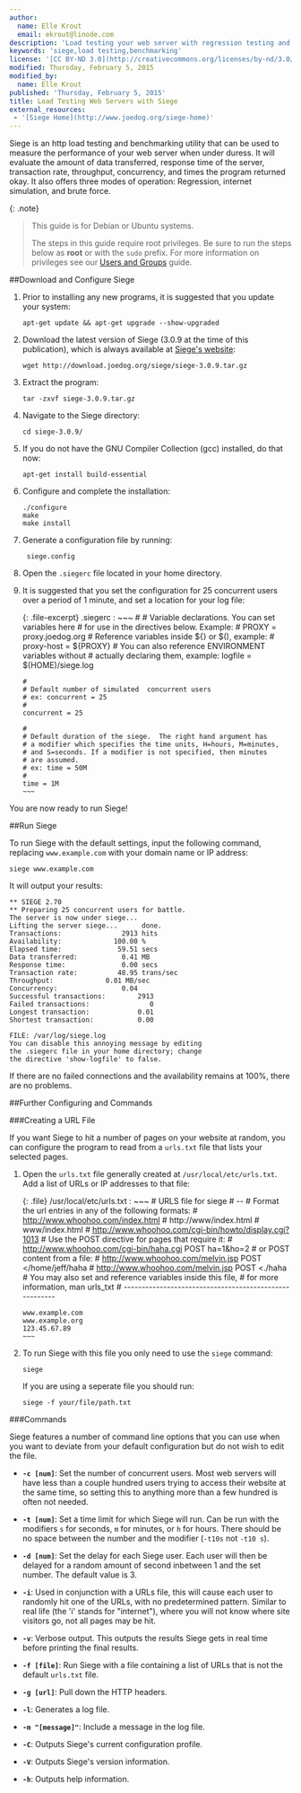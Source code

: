 ```yaml
---
author:
  name: Elle Krout
  email: ekrout@linode.com
description: 'Load testing your web server with regression testing and benchmarking utility Siege'
keywords: 'siege,load testing,benchmarking'
license: '[CC BY-ND 3.0](http://creativecommons.org/licenses/by-nd/3.0/us/)'
modified: Thursday, February 5, 2015
modified_by:
  name: Elle Krout
published: 'Thursday, February 5, 2015'
title: Load Testing Web Servers with Siege
external_resources:
 - '[Siege Home](http://www.joedog.org/siege-home)'
---
```


Siege is an http load testing and benchmarking utility that can be used to measure the performance of your web server when under duress. It will evaluate the amount of data transferred, response time of the server, transaction rate, throughput, concurrency, and times the program returned okay. It also offers three modes of operation: Regression, internet simulation, and brute force.

{: .note}
>
>This guide is for Debian or Ubuntu systems.
>
>The steps in this guide require root privileges. Be sure to run the steps below as **root** or with the `sudo` prefix. For more information on privileges see our [Users and Groups](/docs/tools-reference/linux-users-and-groups) guide.

##Download and Configure Siege

1.  Prior to installing any new programs, it is suggested that you update your system:

		apt-get update && apt-get upgrade --show-upgraded

2.  Download the latest version of Siege (3.0.9 at the time of this publication), which is always available at [Siege's website](http://www.joedog.org/siege-home):

		wget http://download.joedog.org/siege/siege-3.0.9.tar.gz

3.  Extract the program:

		tar -zxvf siege-3.0.9.tar.gz

4.  Navigate to the Siege directory:

		cd siege-3.0.9/

5.  If you do not have the GNU Compiler Collection (gcc) installed, do that now:

		apt-get install build-essential

6.  Configure and complete the installation:

		./configure
		make
		make install

4. Generate a configuration file by running:

		siege.config

5.  Open the `.siegerc` file located in your home directory.

6.  It is suggested that you set the configuration for 25 concurrent users over a period of 1 minute, and set a location for your log file:

	{: .file-excerpt}
	.siegerc
	:	~~~
		#
		# Variable declarations. You can set variables here
		# for use in the directives below. Example:
		# PROXY = proxy.joedog.org
		# Reference variables inside ${} or $(), example:
		# proxy-host = ${PROXY}
		# You can also reference ENVIRONMENT variables without
		# actually declaring them, example:
		logfile = $(HOME)/siege.log

		#
		# Default number of simulated  concurrent users
		# ex: concurrent = 25
		#
		concurrent = 25

		#
		# Default duration of the siege.  The right hand argument has
		# a modifier which specifies the time units, H=hours, M=minutes,
		# and S=seconds. If a modifier is not specified, then minutes
		# are assumed.
		# ex: time = 50M
		#
		time = 1M
		~~~

You are now ready to run Siege!

##Run Siege

To run Siege with the default settings, input the following command, replacing `www.example.com` with your domain name or IP address:

	siege www.example.com

It will output your results:

	** SIEGE 2.70
	** Preparing 25 concurrent users for battle.
	The server is now under siege...
	Lifting the server siege...      done.
	Transactions:		        2913 hits
	Availability:		      100.00 %
	Elapsed time:		       59.51 secs
	Data transferred:	        0.41 MB
	Response time:		        0.00 secs
	Transaction rate:	       48.95 trans/sec
	Throughput:		        0.01 MB/sec
	Concurrency:		        0.04
	Successful transactions:        2913
	Failed transactions:	           0
	Longest transaction:	        0.01
	Shortest transaction:	        0.00

	FILE: /var/log/siege.log
	You can disable this annoying message by editing
	the .siegerc file in your home directory; change
	the directive 'show-logfile' to false.

If there are no failed connections and the availability remains at 100%, there are no problems.

##Further Configuring and Commands

###Creating a URL File

If you want Siege to hit a number of pages on your website at random, you can configure the program to read from a `urls.txt` file that lists your selected pages.

1.  Open the `urls.txt` file generally created at `/usr/local/etc/urls.txt`. Add a list of URLs or IP addresses to that file:

	{: .file}
	/usr/local/etc/urls.txt
	:	~~~
		# URLS file for siege
		# --
		# Format the url entries in any of the following formats:
		# http://www.whoohoo.com/index.html
		# http://www/index.html
		# www/index.html
		# http://www.whoohoo.com/cgi-bin/howto/display.cgi?1013
		# Use the POST directive for pages that require it:
		# http://www.whoohoo.com/cgi-bin/haha.cgi POST ha=1&ho=2
		#      or POST content from a file:
		# http://www.whoohoo.com/melvin.jsp POST </home/jeff/haha
		# http://www.whoohoo.com/melvin.jsp POST <./haha
		# You may also set and reference variables inside this file,
		# for more information, man urls_txt
		# -------------------------------------------------------

		www.example.com
		www.example.org
		123.45.67.89
		~~~

2.  To run Siege with this file you only need to use the `siege` command:

		siege

	If you are using a seperate file you should run:

		siege -f your/file/path.txt

###Commands

Siege features a number of command line options that you can use when you want to deviate from your default configuration but do not wish to edit the file.

-  **`-c [num]`**: Set the number of concurrent users. Most web servers will have less than a couple hundred users trying to access their website at the same time, so setting this to anything more than a few hundred is often not needed.

-  **`-t [num]`**: Set a time limit for which Siege will run. Can be run with the modifiers `s` for seconds, `m` for minutes, or `h` for hours. There should be no space between the number and the modifier (`-t10s` not `-t10 s`).

- **`-d [num]`**: Set the delay for each Siege user. Each user will then be delayed for a random amount of second inbetween 1 and the set number. The default value is 3.

-  **`-i`**: Used in conjunction with a URLs file, this will cause each user to randomly hit one of the URLs, with no predetermined pattern. Similar to real life (the 'i' stands for "internet"), where you will not know where site visitors go, not all pages may be hit.

-  **`-v`**: Verbose output. This outputs the results Siege gets in real time before printing the final results. 

-  **`-f [file]`**: Run Siege with a file containing a list of URLs that is not the default `urls.txt` file.
-  **`-g [url]`**: Pull down the HTTP headers.
-  **`-l`**: Generates a log file.
-  **`-m "[message]"`**: Include a message in the log file.
-  **`-C`**: Outputs Siege's current configuration profile.
-  **`-V`**: Outputs Siege's version information.
-  **`-h`**: Outputs help information.
